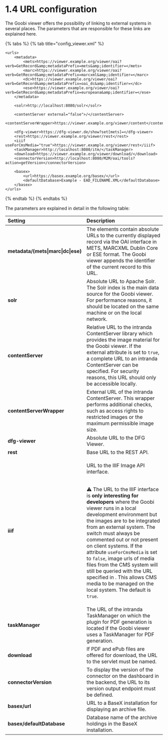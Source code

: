 # 1.4 URL configuration

The Goobi viewer offers the possibility of linking to external systems in several places. The parameters that are responsible for these links are explained here.

{% tabs %}
{% tab title="config\_viewer.xml" %}
```markup
<urls>
    <metadata>
        <mets>https://viewer.example.org/viewer/oai?verb=GetRecord&amp;metadataPrefix=mets&amp;identifier=</mets>
        <marc>https://viewer.example.org/viewer/oai?verb=GetRecord&amp;metadataPrefix=marcxml&amp;identifier=</marc>
        <dc>https://viewer.example.org/viewer/oai?verb=GetRecord&amp;metadataPrefix=oai_dc&amp;identifier=</dc>
        <ese>https://viewer.example.org/viewer/oai?verb=GetRecord&amp;metadataPrefix=europeana&amp;identifier=</ese>
    </metadata>
    
    <solr>http://localhost:8080/solr</solr>
    
    <contentServer external="false">/</contentServer>
    <contentServerWrapper>https://viewer.example.org/viewer/content</contentServerWrapper>
 
    <dfg-viewer>https://dfg-viewer.de/show?set[mets]=</dfg-viewer>
    <rest>https://viewer.example.org/viewer/rest</rest>
    <iiif useForCmsMedia="true">https://viewer.example.org/viewer/rest</iiif>
    <taskManager>http://localhost:8080/itm/</taskManager>
    <download>https://viewer.example.org/viewer/download/</download>
    <connectorVersion>http://localhost:8080/M2M/oai/tools?action=getVersion</connectorVersion>

    <basex>
        <url>https://basex.example.org/basex/</url>
        <defaultDatabase>Example - EAD_FILENAME.XML</defaultDatabase>
    </basex>
</urls>
```
{% endtab %}
{% endtabs %}

The parameters are explained in detail in the following table:

<table>
  <thead>
    <tr>
      <th style="text-align:left">Setting</th>
      <th style="text-align:left">Description</th>
    </tr>
  </thead>
  <tbody>
    <tr>
      <td style="text-align:left"><b>metadata/(mets|marc|dc|ese)</b>
      </td>
      <td style="text-align:left">The elements contain absolute URLs to the currently displayed record via
        the OAI interface in METS, MARCXML Dublin Core or ESE format. The Goobi
        viewer appends the identifier of the current record to this URL.</td>
    </tr>
    <tr>
      <td style="text-align:left"><b>solr</b>
      </td>
      <td style="text-align:left">Absolute URL to Apache Solr. The Solr index is the main data source for
        the Goobi viewer. For performance reasons, it should be located on the
        same machine or on the local network.</td>
    </tr>
    <tr>
      <td style="text-align:left"><b>contentServer</b>
      </td>
      <td style="text-align:left">Relative URL to the intranda ContentServer library which provides the
        image material for the Goobi viewer. If the external attribute is set to <code>true</code>,
        a complete URL to an intranda ContentServer can be specified. For security
        reasons, this URL should only be accessible locally.</td>
    </tr>
    <tr>
      <td style="text-align:left"><b>contentServerWrapper</b>
      </td>
      <td style="text-align:left">External URL of the intranda ContentServer. This wrapper performs additional
        checks, such as access rights to restricted images or the maximum permissible
        image size.</td>
    </tr>
    <tr>
      <td style="text-align:left"><b>dfg-viewer</b>
      </td>
      <td style="text-align:left">Absolute URL to the DFG Viewer.</td>
    </tr>
    <tr>
      <td style="text-align:left"><b>rest</b>
      </td>
      <td style="text-align:left">Base URL to the REST API.</td>
    </tr>
    <tr>
      <td style="text-align:left"><b>iiif</b>
      </td>
      <td style="text-align:left">
        <p>URL to the IIIF Image API interface.</p>
        <p><b><br /></b>&#x26A0; The URL to the IIIF interface is <b>only interesting for developers</b> where
          the Goobi viewer runs in a local development environment but the images
          are to be integrated from an external system. The switch must always be
          commented out or not present on client systems. If the attribute <code>useForCmsMedia</code> is
          set to <code>false</code>, image urls of media files from the CMS system
          will still be queried with the URL specified in . This allows CMS media
          to be managed on the local system. The default is <code>true</code>.</p>
      </td>
    </tr>
    <tr>
      <td style="text-align:left"><b>taskManager</b>
      </td>
      <td style="text-align:left">The URL of the intranda TaskManager on which the plugin for PDF generation
        is located if the Goobi viewer uses a TaskManager for PDF generation.</td>
    </tr>
    <tr>
      <td style="text-align:left"><b>download</b>
      </td>
      <td style="text-align:left">If PDF and ePub files are offered for download, the URL to the servlet
        must be named.</td>
    </tr>
    <tr>
      <td style="text-align:left"><b>connectorVersion</b>
      </td>
      <td style="text-align:left">To display the version of the connector on the dashboard in the backend,
        the URL to its version output endpoint must be defined.</td>
    </tr>
    <tr>
      <td style="text-align:left"><b>basex/url</b>
      </td>
      <td style="text-align:left">URL to a BaseX installation for displaying an archive file.</td>
    </tr>
    <tr>
      <td style="text-align:left"><b>basex/defaultDatabase</b>
      </td>
      <td style="text-align:left">Database name of the archive holdings in the BaseX installation.</td>
    </tr>
  </tbody>
</table>

